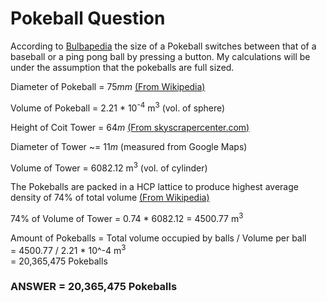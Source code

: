 
# Pokeball Question

According to [Bulbapedia][1] the size of a Pokeball switches between that of a baseball or a ping pong ball by pressing a button. My calculations will be under the assumption that the pokeballs are full sized.

Diameter of Pokeball = 75*mm* [(From Wikipedia)][2]

Volume of Pokeball = 2.21 * 10<sup>-4</sup> m<sup>3</sup> (vol. of sphere)

Height of Coit Tower = 64*m* [(From skyscrapercenter.com)][3]

Diameter of Tower ~= 11*m* (measured from Google Maps)

Volume of Tower = 6082.12 m<sup>3</sup> (vol. of cylinder)

The Pokeballs are packed in a HCP lattice to produce highest average density of 74% of total volume [(From Wikipedia)][4]

74% of Volume of Tower = 0.74 * 6082.12 = 4500.77 m<sup>3</sup>

Amount of Pokeballs = Total volume occupied by balls / Volume per ball</br>
                    = 4500.77 / 2.21 * 10^-4 m<sup>3</sup></br>
                    = 20,365,475 Pokeballs

### ANSWER = 20,365,475 Pokeballs




[1]: https://bulbapedia.bulbagarden.net/wiki/Pok%C3%A9_Ball#Mechanics_and_design
[2]: https://en.wikipedia.org/wiki/Baseball
[3]: http://www.skyscrapercenter.com/san-francisco/coit-tower/15864/
[4]: https://en.wikipedia.org/wiki/Close-packing_of_equal_spheres
